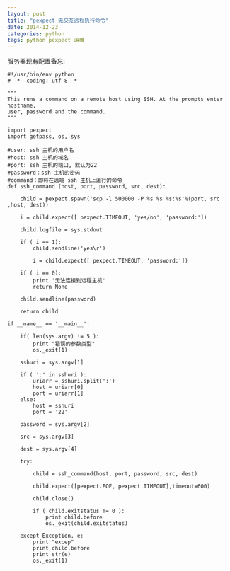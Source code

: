 ```yaml
---
layout: post
title: "pexpect 无交互远程执行命令"
date: 2014-12-23
categories: python
tags: python pexpect 运维
---
```


服务器现有配置备忘:

    #!/usr/bin/env python
    # -*- coding: utf-8 -*-

    """
    This runs a command on a remote host using SSH. At the prompts enter hostname,
    user, password and the command.
    """

    import pexpect
    import getpass, os, sys

    #user: ssh 主机的用户名
    #host: ssh 主机的域名
    #port: ssh 主机的端口, 默认为22
    #password：ssh 主机的密码
    #command：即将在远端 ssh 主机上运行的命令
    def ssh_command (host, port, password, src, dest):

        child = pexpect.spawn('scp -l 500000 -P %s %s %s:%s'%(port, src ,host, dest))

        i = child.expect([ pexpect.TIMEOUT, 'yes/no', 'password:'])

        child.logfile = sys.stdout

        if ( i == 1):
            child.sendline('yes\r')

            i = child.expect([ pexpect.TIMEOUT, 'password:'])

        if ( i == 0):
            print '无法连接到远程主机'
            return None

        child.sendline(password)

        return child

    if __name__ == '__main__':

        if( len(sys.argv) != 5 ):
            print "错误的参数类型"
            os._exit(1)

        sshuri = sys.argv[1]

        if ( ':' in sshuri ):
            uriarr = sshuri.split(':')
            host = uriarr[0]
            port = uriarr[1]
        else:
            host = sshuri
            port = '22'

        password = sys.argv[2]

        src = sys.argv[3]

        dest = sys.argv[4]

        try:

            child = ssh_command(host, port, password, src, dest)

            child.expect([pexpect.EOF, pexpect.TIMEOUT],timeout=600)

            child.close()

            if ( child.exitstatus != 0 ):
                print child.before
                os._exit(child.exitstatus)

        except Exception, e:
            print "excep"
            print child.before
            print str(e)
            os._exit(1)
